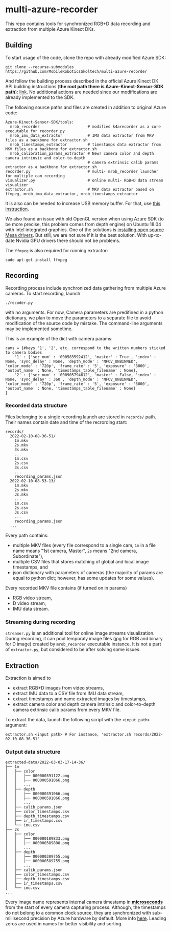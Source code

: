 # multi-azure-recorder
This repo contains tools for synchronized RGB+D data recording and extraction from multiple Azure Kinect DKs.


## Building
To start usage of the code, clone the repo with already modified Azure SDK:
```
git clone --recurse-submodules https://github.com/MobileRoboticsSkoltech/multi-azure-recorder
```

And follow the building process described in the official Azure Kinect DK API building instructions (__the root path there is Azure-Kinect-Sensor-SDK path__): [link](https://github.com/MobileRoboticsSkoltech/Azure-Kinect-Sensor-SDK/blob/e2d43f199956b3b40abd5d3a0d8eb6575699b9ae/docs/building.md). No additional actions are needed since our modifications are already implemented to the SDK. 

The following source paths and files are created in addition to original Azure code:  
```
Azure-Kinect-Sensor-SDK/tools:
  mrob_recorder                     # modified k4arecorder as a core executable for recorder.py
  mrob_imu_data_extractor           # IMU data extractor from MKV files as a backbone for extractor.sh
  mrob_timestamps_extractor         # timestamps data extractor from MKV files as a backbone for extractor.sh
  mrob_calibration_params_extractor # New! camera color and depth camera intrinsic and color-to-depth 
                                    # camera extrinsic calib params extractor as a backbone for extractor.sh
recorder.py                         # multi- mrob_recorder launcher for multiple cam recording
visualizer.py                       # online multi- RGB+D data stream visualizer
extractor.sh                        # MKV data extractor based on ffmpeg, mrob_imu_data_extractor, mrob_timestamps_extractor
```

It is also can be needed to increase USB memory buffer. For that, use [this instruction](https://importgeek.wordpress.com/2017/02/26/increase-usbfs-memory-limit-in-ubuntu/).

We also found an issue with old OpenGL version when using Azure SDK (to be more precise, this problem comes from depth engine) on Ubuntu 18.04 with Intel integrated graphics. One of the solutions is [installing open source Mesa drivers](https://itsfoss.com/install-mesa-ubuntu/). But still, we are not sure if it is the best solution. With up-to-date Nvidia GPU drivers there should not be problems.

The `ffmpeg` is also required for running extractor:
```shell
sudo apt-get install ffmpeg
```


## Recording
Recording process include synchronized data gathering from multiple Azure cameras. To start recording, launch
```
./recoder.py
```
with no arguments. For now, Camera parameters are predifined in a python dictionary, we plan to move the parameters to a separate file to avoid modification of the source code by mistake. The command-line arguments may be implemented sometime.

This is an example of the dict with camera params:
```
cams = {#keys '1', '2', etc. correspond to the written numbers sticked to camera bodies
    '1' : {'ser_num' : '000583592412', 'master' : True , 'index' : None, 'sync_delay' : None, 'depth_mode' : 'NFOV_UNBINNED', 'color_mode' : '720p', 'frame_rate' : '5', 'exposure' : '8000', 'output_name' : None, 'timestamps_table_filename' : None},
    '2' : {'ser_num' : '000905794612', 'master' : False, 'index' : None, 'sync_delay' : 360 , 'depth_mode' : 'NFOV_UNBINNED', 'color_mode' : '720p', 'frame_rate' : '5', 'exposure' : '8000', 'output_name' : None, 'timestamps_table_filename' : None}
}
```

### Recorded data structure
Files belonging to a single recording launch are stored in `records/` path. Their names contain date and time of the recrording start:
```
records/
  2022-02-10-08-36-51/
    1m.mkv
    2s.mkv
    3s.mkv
    ...
    1m.csv
    2s.csv
    3s.csv
    ...
    recording_params.json
  2022-02-10-08-53-13/
    1m.mkv
    2s.mkv
    3s.mkv
    ...
    1m.csv
    2s.csv
    3s.csv
    ...
    recording_params.json
  ...
```
Every path contains:
- multiple MKV files (every file correspond to a single cam, `1m` in a file name means "1st camera, Master", `2s` means "2nd camera, Subordinate"),
- multiple CSV files that stores matching of global and local image timestamps, and
- json dictionary with parameters of cameras (the majority of params are equal to python dict; however, has some updates for some values).  

Every recorded MKV file contains (if turned on in params)
- RGB video stream,
- D video stream,
- IMU data stream.

### Streaming during recording
`streamer.py` is an additional tool for online image streams visualization. During recording, it can pool temporaly image files (jpg for RGB and binary for D image) created by `mrob_recorder` executable instance. It is not a part of `extractor.py`, but considered to be after solving some issues.

## Extraction
Extraction is aimed to
- extract RGB+D images from video streams,
- extract IMU data to a CSV file from IMU data stream,
- extract timestamps and name extracted images by timestamps,
- extract camera color and depth camera intrinsic and color-to-depth camera extrinsic calib params
from every MKV file.

To extract the data, launch the following script with the `<input path>` argument:
```
extractor.sh <input path> # For instance, 'extractor.sh records/2022-02-10-08-36-51'
```

### Output data structure
```
extracted-data/2022-03-03-17-14-36/
├── 1m
│   ├── color
│   │   ├── 000000391122.png
│   │   ├── 000000591066.png
│   │   ...
│   ├── depth
│   │   ├── 000000391066.png
│   │   ├── 000000591066.png
│   │   ...
│   ├── calib_params.json
│   ├── color_timestamps.csv
│   ├── depth_timestamps.csv
│   ├── ir_timestamps.csv
│   └── imu.csv
├── 2s
│   ├── color
│   │   ├── 000000189833.png
│   │   ├── 000000389800.png
│   │   ...
│   ├── depth
│   │   ├── 000000389755.png
│   │   ├── 000000589755.png
│   │   ...
│   ├── calib_params.json
│   ├── color_timestamps.csv
│   ├── depth_timestamps.csv
│   ├── ir_timestamps.csv
│   └── imu.csv
...
```
Every image name represents internal camera timestamp in <ins>__microseconds__</ins> from the start of every camera capturing process. Although, the timestamps do not belong to a common clock source, they are synchronized with sub-millisecond precision by Azure hardware by default. More info [here](https://box.zhores.net/index.php/s/93B2QYPxoBMS3aY?path=%2Fazures_timesync_analysis). Leading zeros are used in names for better visibility and sorting.
